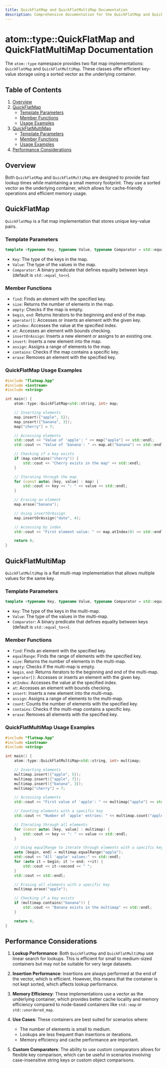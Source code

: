 ```yaml
---
title: QuickFlatMap and QuickFlatMultiMap Documentation
description: Comprehensive documentation for the QuickFlatMap and QuickFlatMultiMap classes in the atom::type namespace, including template parameters, member functions, usage examples, and performance considerations.
---
```


# atom::type::QuickFlatMap and QuickFlatMultiMap Documentation

The `atom::type` namespace provides two flat map implementations: `QuickFlatMap` and `QuickFlatMultiMap`. These classes offer efficient key-value storage using a sorted vector as the underlying container.

## Table of Contents

1. [Overview](#overview)
2. [QuickFlatMap](#quickflatmap)
   - [Template Parameters](#template-parameters)
   - [Member Functions](#member-functions)
   - [Usage Examples](#quickflatmap-usage-examples)
3. [QuickFlatMultiMap](#quickflatmultimap)
   - [Template Parameters](#template-parameters-1)
   - [Member Functions](#member-functions-1)
   - [Usage Examples](#quickflatmultimap-usage-examples)
4. [Performance Considerations](#performance-considerations)

## Overview

Both `QuickFlatMap` and `QuickFlatMultiMap` are designed to provide fast lookup times while maintaining a small memory footprint. They use a sorted vector as the underlying container, which allows for cache-friendly operations and efficient memory usage.

## QuickFlatMap

`QuickFlatMap` is a flat map implementation that stores unique key-value pairs.

### Template Parameters

```cpp
template <typename Key, typename Value, typename Comparator = std::equal_to<>>
```

- `Key`: The type of the keys in the map.
- `Value`: The type of the values in the map.
- `Comparator`: A binary predicate that defines equality between keys (default is `std::equal_to<>`).

### Member Functions

- `find`: Finds an element with the specified key.
- `size`: Returns the number of elements in the map.
- `empty`: Checks if the map is empty.
- `begin`, `end`: Returns iterators to the beginning and end of the map.
- `operator[]`: Accesses or inserts an element with the given key.
- `atIndex`: Accesses the value at the specified index.
- `at`: Accesses an element with bounds checking.
- `insertOrAssign`: Inserts a new element or assigns to an existing one.
- `insert`: Inserts a new element into the map.
- `assign`: Assigns a range of elements to the map.
- `contains`: Checks if the map contains a specific key.
- `erase`: Removes an element with the specified key.

### QuickFlatMap Usage Examples

```cpp
#include "flatmap.hpp"
#include <iostream>
#include <string>

int main() {
    atom::type::QuickFlatMap<std::string, int> map;

    // Inserting elements
    map.insert({"apple", 5});
    map.insert({"banana", 3});
    map["cherry"] = 7;

    // Accessing elements
    std::cout << "Value of 'apple': " << map["apple"] << std::endl;
    std::cout << "Value of 'banana': " << map.at("banana") << std::endl;

    // Checking if a key exists
    if (map.contains("cherry")) {
        std::cout << "Cherry exists in the map" << std::endl;
    }

    // Iterating through the map
    for (const auto& [key, value] : map) {
        std::cout << key << ": " << value << std::endl;
    }

    // Erasing an element
    map.erase("banana");

    // Using insertOrAssign
    map.insertOrAssign("date", 4);

    // Accessing by index
    std::cout << "First element value: " << map.atIndex(0) << std::endl;

    return 0;
}
```

## QuickFlatMultiMap

`QuickFlatMultiMap` is a flat multi-map implementation that allows multiple values for the same key.

### Template Parameters

```cpp
template <typename Key, typename Value, typename Comparator = std::equal_to<>>
```

- `Key`: The type of the keys in the multi-map.
- `Value`: The type of the values in the multi-map.
- `Comparator`: A binary predicate that defines equality between keys (default is `std::equal_to<>`).

### Member Functions

- `find`: Finds an element with the specified key.
- `equalRange`: Finds the range of elements with the specified key.
- `size`: Returns the number of elements in the multi-map.
- `empty`: Checks if the multi-map is empty.
- `begin`, `end`: Returns iterators to the beginning and end of the multi-map.
- `operator[]`: Accesses or inserts an element with the given key.
- `atIndex`: Accesses the value at the specified index.
- `at`: Accesses an element with bounds checking.
- `insert`: Inserts a new element into the multi-map.
- `assign`: Assigns a range of elements to the multi-map.
- `count`: Counts the number of elements with the specified key.
- `contains`: Checks if the multi-map contains a specific key.
- `erase`: Removes all elements with the specified key.

### QuickFlatMultiMap Usage Examples

```cpp
#include "flatmap.hpp"
#include <iostream>
#include <string>

int main() {
    atom::type::QuickFlatMultiMap<std::string, int> multimap;

    // Inserting elements
    multimap.insert({"apple", 5});
    multimap.insert({"apple", 7});
    multimap.insert({"banana", 3});
    multimap["cherry"] = 7;

    // Accessing elements
    std::cout << "First value of 'apple': " << multimap["apple"] << std::endl;

    // Counting elements with a specific key
    std::cout << "Number of 'apple' entries: " << multimap.count("apple") << std::endl;

    // Iterating through all elements
    for (const auto& [key, value] : multimap) {
        std::cout << key << ": " << value << std::endl;
    }

    // Using equalRange to iterate through elements with a specific key
    auto [begin, end] = multimap.equalRange("apple");
    std::cout << "All 'apple' values:" << std::endl;
    for (auto it = begin; it != end; ++it) {
        std::cout << it->second << " ";
    }
    std::cout << std::endl;

    // Erasing all elements with a specific key
    multimap.erase("apple");

    // Checking if a key exists
    if (multimap.contains("banana")) {
        std::cout << "Banana exists in the multimap" << std::endl;
    }

    return 0;
}
```

## Performance Considerations

1. **Lookup Performance**: Both `QuickFlatMap` and `QuickFlatMultiMap` use linear search for lookups. This is efficient for small to medium-sized containers but may not be suitable for very large datasets.

2. **Insertion Performance**: Insertions are always performed at the end of the vector, which is efficient. However, this means that the container is not kept sorted, which affects lookup performance.

3. **Memory Efficiency**: These implementations use a vector as the underlying container, which provides better cache locality and memory efficiency compared to node-based containers like `std::map` or `std::unordered_map`.

4. **Use Cases**: These containers are best suited for scenarios where:

   - The number of elements is small to medium.
   - Lookups are less frequent than insertions or iterations.
   - Memory efficiency and cache performance are important.

5. **Custom Comparators**: The ability to use custom comparators allows for flexible key comparison, which can be useful in scenarios involving case-insensitive string keys or custom object comparisons.
